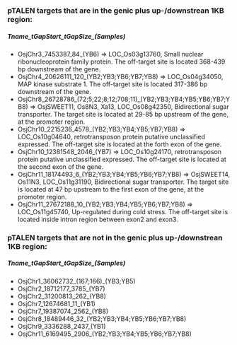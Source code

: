 ###  pTALEN targets that are in the genic plus up-/downstrean 1KB region: 
#####  Tname_tGapStart_tGapSize_(Samples)
* OsjChr3_7453387_84_(YB6) => LOC_Os03g13760, Small nuclear ribonucleoprotein family protein. The off-target site is located 368-439 bp downstream of the gene.
* OsjChr4_20626111_120_(YB2;YB3;YB6;YB7;YB8) => LOC_Os04g34050, MAP kinase substrate 1. The off-target site is located 317-386 bp downstream of the gene.
* OsjChr8_26728786_(72;5;22;8;12;708;11)_(YB2;YB3;YB4;YB5;YB6;YB7;YB8) => OsjSWEET11, Os8N3, Xa13, LOC_Os08g42350, Bidirectional sugar transporter. The target site is located at 29-85 bp upstream of the gene, at the promoter region.
* OsjChr10_2215236_4578_(YB2;YB3;YB4;YB5;YB7;YB8) => LOC_Os10g04640, retrotransposon protein putative unclassified expressed. The off-target site is located at the forth exon of the gene.
* OsjChr10_12381548_2046_(YB7) => LOC_Os10g24170, retrotransposon protein putative unclassified expressed. The off-target site is located at the second exon of the gene.
* OsjChr11_18174493_6_(YB2;YB3;YB4;YB5;YB6;YB7;YB8) => OsjSWEET14, Os11N3, LOC_Os11g31190, Bidirectional sugar transporter. The target site is located at 47 bp upstream to the first exon of the gene, at the promoter region.
* OsjChr11_27672188_10_(YB2;YB3;YB4;YB5;YB6;YB7;YB8) => LOC_Os11g45740, Up-regulated during cold stress. The off-target site is located inside intron region between exon2 and exon3.

###  pTALEN targets that are not in the genic plus up-/downstrean 1KB region: 
#####  Tname_tGapStart_tGapSize_(Samples)
* OsjChr1_36062732_(167;166)_(YB3;YB5)
* OsjChr2_18712177_3785_(YB7)
* OsjChr2_31200813_262_(YB8)
* OsjChr7_12674681_11_(YB1)
* OsjChr7_19387074_2562_(YB8)
* OsjChr8_18489446_32_(YB2;YB3;YB4;YB5;YB6;YB7;YB8)
* OsjChr9_3336288_2437_(YB1)
* OsjChr11_6169495_2906_(YB2;YB3;YB4;YB5;YB6;YB7;YB8)

